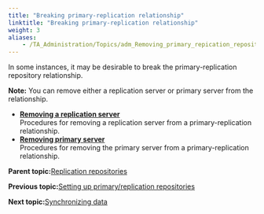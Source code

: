 ```yaml
--- 
title: "Breaking primary-replication relationship"
linktitle: "Breaking primary-replication relationship"
weight: 3
aliases: 
    - /TA_Administration/Topics/adm_Removing_primary_repication_repository_main.html
---
```


In some instances, it may be desirable to break the primary-replication repository relationship.

**Note:** You can remove either a replication server or primary server from the relationship.

-   **[Removing a replication server](/TA_Administration/Topics/adm_Removing_primary_repication_repository.html)**  
Procedures for removing a replication server from a primary-replication relationship.
-   **[Removing primary server](/TA_Administration/Topics/adm_Setting_up_primary_replication_repository_2.html)**  
Procedures for removing the primary server from a primary-replication relationship.

**Parent topic:**[Replication repositories](/TA_Administration/Topics/Repo_server_management_replication_repo.html)

**Previous topic:**[Setting up primary/replication repositories](/TA_Administration/Topics/adm_Setting_up_primary_replication_repository.html)

**Next topic:**[Synchronizing data](/TA_Administration/Topics/adm_Synchronizing_data.html)

